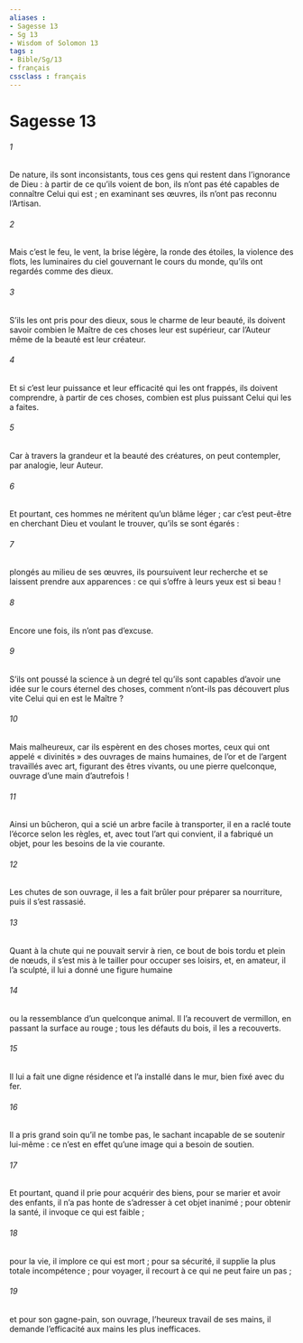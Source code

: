 ```yaml
---
aliases : 
- Sagesse 13
- Sg 13
- Wisdom of Solomon 13
tags : 
- Bible/Sg/13
- français
cssclass : français
---
```


# Sagesse 13

###### 1
De nature, ils sont inconsistants,
tous ces gens qui restent dans l’ignorance de Dieu :
à partir de ce qu’ils voient de bon,
ils n’ont pas été capables de connaître Celui qui est ;
en examinant ses œuvres,
ils n’ont pas reconnu l’Artisan.
###### 2
Mais c’est le feu, le vent, la brise légère,
la ronde des étoiles, la violence des flots,
les luminaires du ciel gouvernant le cours du monde,
qu’ils ont regardés comme des dieux.
###### 3
S’ils les ont pris pour des dieux,
sous le charme de leur beauté,
ils doivent savoir
combien le Maître de ces choses leur est supérieur,
car l’Auteur même de la beauté est leur créateur.
###### 4
Et si c’est leur puissance et leur efficacité qui les ont frappés,
ils doivent comprendre, à partir de ces choses,
combien est plus puissant Celui qui les a faites.
###### 5
Car à travers la grandeur et la beauté des créatures,
on peut contempler, par analogie, leur Auteur.
###### 6
Et pourtant, ces hommes ne méritent qu’un blâme léger ;
car c’est peut-être en cherchant Dieu et voulant le trouver,
qu’ils se sont égarés :
###### 7
plongés au milieu de ses œuvres,
ils poursuivent leur recherche
et se laissent prendre aux apparences :
ce qui s’offre à leurs yeux est si beau !
###### 8
Encore une fois, ils n’ont pas d’excuse.
###### 9
S’ils ont poussé la science à un degré tel
qu’ils sont capables d’avoir une idée
sur le cours éternel des choses,
comment n’ont-ils pas découvert plus vite
Celui qui en est le Maître ?
###### 10
Mais malheureux, car ils espèrent en des choses mortes,
ceux qui ont appelé « divinités »
des ouvrages de mains humaines,
de l’or et de l’argent travaillés avec art,
figurant des êtres vivants,
ou une pierre quelconque, ouvrage d’une main d’autrefois !
###### 11
Ainsi un bûcheron, qui a scié un arbre facile à transporter,
il en a raclé toute l’écorce selon les règles,
et, avec tout l’art qui convient,
il a fabriqué un objet, pour les besoins de la vie courante.
###### 12
Les chutes de son ouvrage,
il les a fait brûler pour préparer sa nourriture,
puis il s’est rassasié.
###### 13
Quant à la chute qui ne pouvait servir à rien,
ce bout de bois tordu et plein de nœuds,
il s’est mis à le tailler pour occuper ses loisirs,
et, en amateur, il l’a sculpté,
il lui a donné une figure humaine
###### 14
ou la ressemblance d’un quelconque animal.
Il l’a recouvert de vermillon,
en passant la surface au rouge ;
tous les défauts du bois, il les a recouverts.
###### 15
Il lui a fait une digne résidence
et l’a installé dans le mur, bien fixé avec du fer.
###### 16
Il a pris grand soin qu’il ne tombe pas,
le sachant incapable de se soutenir lui-même :
ce n’est en effet qu’une image qui a besoin de soutien.
###### 17
Et pourtant, quand il prie pour acquérir des biens,
pour se marier et avoir des enfants,
il n’a pas honte de s’adresser à cet objet inanimé ;
pour obtenir la santé, il invoque ce qui est faible ;
###### 18
pour la vie, il implore ce qui est mort ;
pour sa sécurité, il supplie la plus totale incompétence ;
pour voyager, il recourt à ce qui ne peut faire un pas ;
###### 19
et pour son gagne-pain, son ouvrage, l’heureux travail de ses mains,
il demande l’efficacité aux mains les plus inefficaces.

